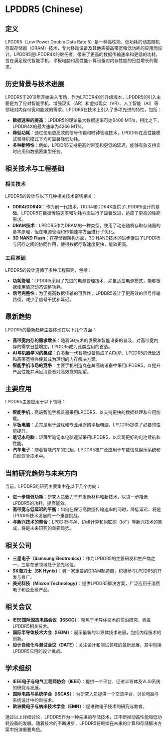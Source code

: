 # LPDDR5 (Chinese)

## 定义

LPDDR5（Low Power Double Data Rate 5）是一种高性能、低功耗的动态随机存取存储器（DRAM）技术，专为移动设备及其他需要高带宽和低功耗的应用而设计。LPDDR5是LPDDR4X的继任者，带来了更高的数据传输速率和更低的功耗，旨在满足现代智能手机、平板电脑和高性能计算设备对内存性能的日益增长的需求。

## 历史背景与技术进展

LPDDR5于2019年开始进入市场，作为LPDDR4X的升级版本，LPDDR5的引入主要是为了应对智能手机、增强现实（AR）和虚拟现实（VR）、人工智能（AI）等领域对内存带宽和能效的需求。LPDDR5在技术上引入了多项先进的特性，包括：

- **数据速率的提高**：LPDDR5的理论最大数据速率可达6400 MT/s，相比之下，LPDDR4X的最大速率为4266 MT/s。
- **降低功耗**：通过使用更高效的信号传输和时钟管理技术，LPDDR5在高性能模式和待机模式下均可显著降低功耗。
- **多种新特性**：例如，LPDDR5支持更高的带宽和更低的延迟，能够有效支持实时应用和数据密集型任务。

## 相关技术与工程基础

### 相关技术

LPDDR5的设计与以下几种相关技术密切相关：

- **DDR4/DDR4X**：作为前一代技术，DDR4和DDR4X提供了LPDDR5设计的基础。LPDDR5在数据传输速率和功耗方面进行了显著改进，适应了更高的性能需求。
- **DRAM技术**：LPDDR5作为DRAM的一种类型，使用了动态随机存取存储器的基本原理，但在电源管理和传输速率方面进行了优化。
- **3D NAND Flash**：在存储器架构方面，3D NAND技术的进步促进了LPDDR5与闪存之间的协同作用，使得数据存取速度更快，能效更高。

### 工程基础

LPDDR5的设计遵循了多种工程原则，包括：

- **功耗管理**：LPDDR5采用了先进的电源管理技术，如自适应电源模式，能够根据使用情况动态调整功耗。
- **信号完整性**：为了提高数据传输的可靠性，LPDDR5设计了更高效的信号传输路径，减少了信号干扰和延迟。

## 最新趋势

LPDDR5的最新趋势主要体现在以下几个方面：

- **高带宽内存的需求增长**：随着5G技术的发展和智能设备的普及，对高带宽内存的需求日益增加，LPDDR5成为此类应用的首选。
- **AI与机器学习的集成**：许多新一代智能设备集成了AI功能，LPDDR5的低延迟和高带宽特性使其成为理想的内存解决方案。
- **智能手机市场的竞争**：主要手机制造商在其高端设备中采用LPDDR5，以提升产品性能并满足消费者对高效能的期望。

## 主要应用

LPDDR5主要应用于以下领域：

- **智能手机**：高端智能手机普遍采用LPDDR5，以支持更快的数据处理和应用加载。
- **平板电脑**：尤其是用于游戏和专业用途的平板电脑，LPDDR5提供了必要的性能提升。
- **笔记本电脑**：轻薄型笔记本电脑逐渐采用LPDDR5，以实现更好的电池续航和性能。
- **汽车电子**：随着智能汽车的兴起，LPDDR5被广泛应用于车载信息娱乐系统和自动驾驶技术中。

## 当前研究趋势与未来方向

当前，LPDDR5的研究主要集中在以下几个方向：

- **进一步降低功耗**：研究人员致力于开发新材料和新技术，以进一步降低LPDDR5的功耗，提高能效。
- **高带宽与低延迟的平衡**：如何在保证高数据传输速率的同时，降低延迟，将是LPDDR5技术发展的一个重要挑战。
- **与新兴技术的整合**：LPDDR5与AI、边缘计算和物联网（IoT）等新兴技术的集成，将是未来研究的重要趋势。

## 相关公司

- **三星电子（Samsung Electronics）**：作为LPDDR5的主要研发和生产商之一，三星在该领域处于领先地位。
- **SK海力士（SK Hynix）**：另一家重要的DRAM制造商，积极参与LPDDR5的开发与推广。
- **美光科技（Micron Technology）**：提供LPDDR5解决方案，广泛应用于消费电子和企业级产品。

## 相关会议

- **IEEE国际固态电路会议（ISSCC）**：聚焦于半导体技术的前沿研究，涵盖LPDDR5相关技术。
- **国际半导体技术大会（IEDM）**：展示最新的半导体技术进展，包括内存技术的创新。
- **设计自动化与测试会议（DATE）**：关注设计和测试领域的最新发展，其中包括LPDDR5应用的设计挑战。

## 学术组织

- **IEEE电子与电气工程师协会（IEEE）**：提供一个平台，促进半导体及VLSI系统的研究与发展。
- **国际电路与系统学会（ISCAS）**：为研究人员提供一个交流平台，讨论电路与系统设计中的新技术。
- **欧洲微电子与纳米技术学会（EMN）**：促进微电子技术的研究与教育。

通过以上详细讨论，LPDDR5作为一种先进的存储技术，正不断推动高性能和低功耗设备的发展。随着技术的不断进步，LPDDR5将继续在未来的计算和存储解决方案中扮演重要角色。